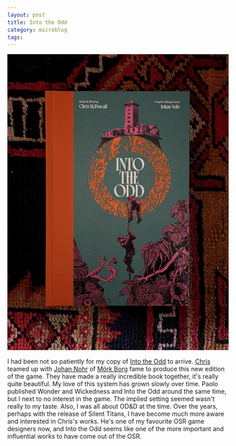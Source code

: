 ```yaml
---
layout: post
title: Into the Odd
category: microblog
tags:
---
```


![Into the Odd](/assets/img/into-the-odd.jpg)

I had been not so patiently for my copy of [Into the Odd][ito] to arrive. [Chris] teamed up with [Johan Nohr][jn] of [Mörk Borg][mb] fame to produce this new edition of the game. They have made a really incredible book together, it's really quite beautiful. My love of this system has grown slowly over time. Paolo published Wonder and Wickedness and Into the Odd around the same time, but I next to no interest in the game. The implied setting seemed wasn't really to my taste. Also, I was all about OD&D at the time. Over the years, perhaps with the release of Silent Titans, I have become much more aware and interested in Chris's works. He's one of my favourite OSR game designers now, and Into the Odd seems like one of the more important and influential works to have come out of the OSR.


[chris]: https://bastionlandpress.com
[jn]: https://jnohr.itch.io
[ito]: https://freeleaguepublishing.com/en/games/into-the-odd/
[mb]: http://morkborg.com
